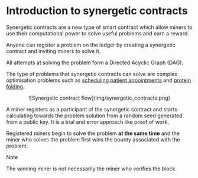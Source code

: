 <h1>Introduction to synergetic contracts</h1>

Synergetic contracts are a new type of smart contract which allow miners to use their computational power to solve useful problems and earn a reward.

Anyone can register a problem on the ledger by creating a synergetic contract and inviting miners to solve it.

All attempts at solving the problem form a Directed Acyclic Graph (DAG).

The type of problems that synergetic contracts can solve are complex optimisation problems such as <a href="https://www.ijstr.org/final-print/aug2018/The-Optimized-Algorithm-For-Prioritizing-And-Scheduling-Of-Patient-Appointment-At-A-Health-Center-According-To-The-Highest-Rating-In-Waiting-Queue.pdf" target=_blank>scheduling patient appointments</a> and <a href="https://en.wikipedia.org/wiki/Protein_folding" target=_blank>protein folding</a>.

<center>![Synergetic contract flow](img/synergetic_contracts.png)</center>

A miner registers as a participant of the synergetic contract and starts calculating towards the problem solution from a random seed generated from a public key. It is a trial and error approach like proof of work.

Registered miners begin to solve the problem **at the same time** and the miner who solves the problem first wins the bounty associated with the problem.

<div class="admonition note">
  <p class="admonition-title">Note</p>
  <p>The winning miner is not necessarily the miner who verifies the block.</p>
</div>

<br/>
